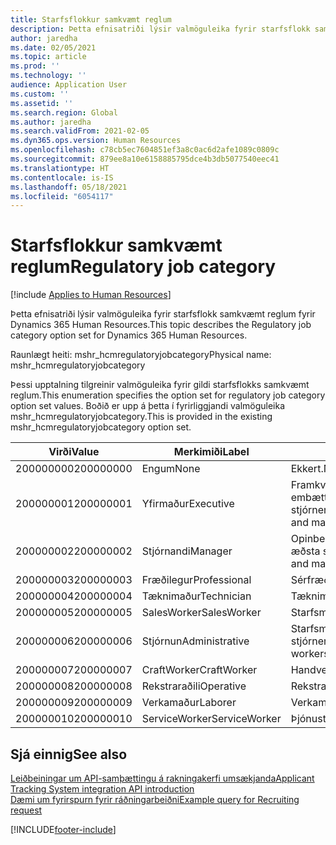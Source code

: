 ```yaml
---
title: Starfsflokkur samkvæmt reglum
description: Þetta efnisatriði lýsir valmöguleika fyrir starfsflokk samkvæmt reglum fyrir Dynamics 365 Human Resources.
author: jaredha
ms.date: 02/05/2021
ms.topic: article
ms.prod: ''
ms.technology: ''
audience: Application User
ms.custom: ''
ms.assetid: ''
ms.search.region: Global
ms.author: jaredha
ms.search.validFrom: 2021-02-05
ms.dyn365.ops.version: Human Resources
ms.openlocfilehash: c78cb5ec7604851ef3a8c0ac6d2afe1089c0809c
ms.sourcegitcommit: 879ee8a10e6158885795dce4b3db5077540eec41
ms.translationtype: HT
ms.contentlocale: is-IS
ms.lasthandoff: 05/18/2021
ms.locfileid: "6054117"
---
```

# <a name="regulatory-job-category"></a><span data-ttu-id="347b9-103">Starfsflokkur samkvæmt reglum</span><span class="sxs-lookup"><span data-stu-id="347b9-103">Regulatory job category</span></span>

[!include [Applies to Human Resources](../includes/applies-to-hr.md)]

<span data-ttu-id="347b9-104">Þetta efnisatriði lýsir valmöguleika fyrir starfsflokk samkvæmt reglum fyrir Dynamics 365 Human Resources.</span><span class="sxs-lookup"><span data-stu-id="347b9-104">This topic describes the Regulatory job category option set for Dynamics 365 Human Resources.</span></span>

<span data-ttu-id="347b9-105">Raunlægt heiti: mshr_hcmregulatoryjobcategory</span><span class="sxs-lookup"><span data-stu-id="347b9-105">Physical name: mshr_hcmregulatoryjobcategory</span></span>

<span data-ttu-id="347b9-106">Þessi upptalning tilgreinir valmöguleika fyrir gildi starfsflokks samkvæmt reglum.</span><span class="sxs-lookup"><span data-stu-id="347b9-106">This enumeration specifies the option set for regulatory job category option set values.</span></span> <span data-ttu-id="347b9-107">Boðið er upp á þetta í fyrirliggjandi valmöguleika mshr_hcmregulatoryjobcategory.</span><span class="sxs-lookup"><span data-stu-id="347b9-107">This is provided in the existing mshr_hcmregulatoryjobcategory option set.</span></span>

| <span data-ttu-id="347b9-108">Virði</span><span class="sxs-lookup"><span data-stu-id="347b9-108">Value</span></span> | <span data-ttu-id="347b9-109">Merkimiði</span><span class="sxs-lookup"><span data-stu-id="347b9-109">Label</span></span> | <span data-ttu-id="347b9-110">lýsing</span><span class="sxs-lookup"><span data-stu-id="347b9-110">Description</span></span> |
| --- | --- | --- |
| <span data-ttu-id="347b9-111">200000000</span><span class="sxs-lookup"><span data-stu-id="347b9-111">200000000</span></span> | <span data-ttu-id="347b9-112">Engum</span><span class="sxs-lookup"><span data-stu-id="347b9-112">None</span></span> | <span data-ttu-id="347b9-113">Ekkert.</span><span class="sxs-lookup"><span data-stu-id="347b9-113">None.</span></span> |
| <span data-ttu-id="347b9-114">200000001</span><span class="sxs-lookup"><span data-stu-id="347b9-114">200000001</span></span> | <span data-ttu-id="347b9-115">Yfirmaður</span><span class="sxs-lookup"><span data-stu-id="347b9-115">Executive</span></span> | <span data-ttu-id="347b9-116">Framkvæmdastjórn/æðsta stig embættismanna og stjórnenda.</span><span class="sxs-lookup"><span data-stu-id="347b9-116">Executive/Senior level officials and managers.</span></span> |
| <span data-ttu-id="347b9-117">200000002</span><span class="sxs-lookup"><span data-stu-id="347b9-117">200000002</span></span> | <span data-ttu-id="347b9-118">Stjórnandi</span><span class="sxs-lookup"><span data-stu-id="347b9-118">Manager</span></span> | <span data-ttu-id="347b9-119">Opinberir starfsmenn og stjórnendur á æðsta stigi/miðstigi.</span><span class="sxs-lookup"><span data-stu-id="347b9-119">First/Mid level officials and managers.</span></span> |
| <span data-ttu-id="347b9-120">200000003</span><span class="sxs-lookup"><span data-stu-id="347b9-120">200000003</span></span> | <span data-ttu-id="347b9-121">Fræðilegur</span><span class="sxs-lookup"><span data-stu-id="347b9-121">Professional</span></span> | <span data-ttu-id="347b9-122">Sérfræðingar.</span><span class="sxs-lookup"><span data-stu-id="347b9-122">Professionals.</span></span> |
| <span data-ttu-id="347b9-123">200000004</span><span class="sxs-lookup"><span data-stu-id="347b9-123">200000004</span></span> | <span data-ttu-id="347b9-124">Tæknimaður</span><span class="sxs-lookup"><span data-stu-id="347b9-124">Technician</span></span> | <span data-ttu-id="347b9-125">Tæknimenn.</span><span class="sxs-lookup"><span data-stu-id="347b9-125">Technicians.</span></span> |
| <span data-ttu-id="347b9-126">200000005</span><span class="sxs-lookup"><span data-stu-id="347b9-126">200000005</span></span> | <span data-ttu-id="347b9-127">SalesWorker</span><span class="sxs-lookup"><span data-stu-id="347b9-127">SalesWorker</span></span> | <span data-ttu-id="347b9-128">Starfsmenn sölu.</span><span class="sxs-lookup"><span data-stu-id="347b9-128">Sales workers.</span></span> |
| <span data-ttu-id="347b9-129">200000006</span><span class="sxs-lookup"><span data-stu-id="347b9-129">200000006</span></span> | <span data-ttu-id="347b9-130">Stjórnun</span><span class="sxs-lookup"><span data-stu-id="347b9-130">Administrative</span></span> | <span data-ttu-id="347b9-131">Starfsmenn stjórnendaþjónustu.</span><span class="sxs-lookup"><span data-stu-id="347b9-131">Administrative support workers.</span></span> |
| <span data-ttu-id="347b9-132">200000007</span><span class="sxs-lookup"><span data-stu-id="347b9-132">200000007</span></span> | <span data-ttu-id="347b9-133">CraftWorker</span><span class="sxs-lookup"><span data-stu-id="347b9-133">CraftWorker</span></span> | <span data-ttu-id="347b9-134">Handverksstarfsmenn.</span><span class="sxs-lookup"><span data-stu-id="347b9-134">Craft workers.</span></span> |
| <span data-ttu-id="347b9-135">200000008</span><span class="sxs-lookup"><span data-stu-id="347b9-135">200000008</span></span> | <span data-ttu-id="347b9-136">Rekstraraðili</span><span class="sxs-lookup"><span data-stu-id="347b9-136">Operative</span></span> | <span data-ttu-id="347b9-137">Rekstraraðilar.</span><span class="sxs-lookup"><span data-stu-id="347b9-137">Operatives.</span></span> |
| <span data-ttu-id="347b9-138">200000009</span><span class="sxs-lookup"><span data-stu-id="347b9-138">200000009</span></span> | <span data-ttu-id="347b9-139">Verkamaður</span><span class="sxs-lookup"><span data-stu-id="347b9-139">Laborer</span></span> | <span data-ttu-id="347b9-140">Verkamenn/aðstoðarfólk.</span><span class="sxs-lookup"><span data-stu-id="347b9-140">Laborers/Helpers.</span></span> |
| <span data-ttu-id="347b9-141">200000010</span><span class="sxs-lookup"><span data-stu-id="347b9-141">200000010</span></span> | <span data-ttu-id="347b9-142">ServiceWorker</span><span class="sxs-lookup"><span data-stu-id="347b9-142">ServiceWorker</span></span> | <span data-ttu-id="347b9-143">Þjónustuaðilar.</span><span class="sxs-lookup"><span data-stu-id="347b9-143">Service workers.</span></span> |

## <a name="see-also"></a><span data-ttu-id="347b9-144">Sjá einnig</span><span class="sxs-lookup"><span data-stu-id="347b9-144">See also</span></span>

[<span data-ttu-id="347b9-145">Leiðbeiningar um API-samþættingu á rakningakerfi umsækjanda</span><span class="sxs-lookup"><span data-stu-id="347b9-145">Applicant Tracking System integration API introduction</span></span>](hr-admin-integration-ats-api-introduction.md)<br>
[<span data-ttu-id="347b9-146">Dæmi um fyrirspurn fyrir ráðningarbeiðni</span><span class="sxs-lookup"><span data-stu-id="347b9-146">Example query for Recruiting request</span></span>](hr-admin-integration-ats-api-recruiting-request-example-query.md)


[!INCLUDE[footer-include](../includes/footer-banner.md)]